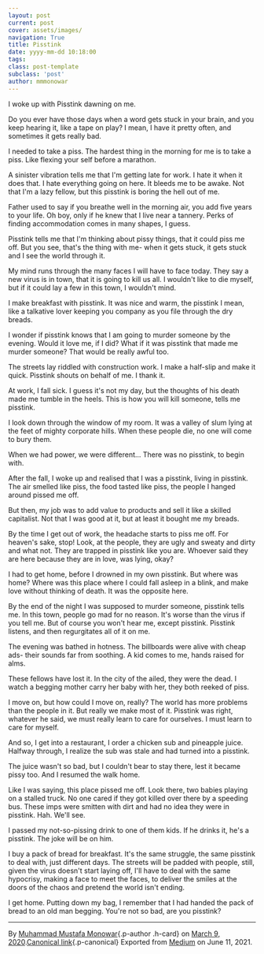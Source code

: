 ```yaml
---
layout: post
current: post
cover: assets/images/
navigation: True
title: Pisstink
date: yyyy-mm-dd 10:18:00
tags: 
class: post-template
subclass: 'post'
author: mmmonowar
---
```


I woke up with Pisstink dawning on me.

Do you ever have those days when a word gets stuck in your brain, and
you keep hearing it, like a tape on play? I mean, I have it pretty
often, and sometimes it gets really bad.

I needed to take a piss. The hardest thing in the morning for me is to
take a piss. Like flexing your self before a marathon.

A sinister vibration tells me that I'm getting late for work. I hate it
when it does that. I hate everything going on here. It bleeds me to be
awake. Not that I'm a lazy fellow, but this pisstink is boring the hell
out of me.

Father used to say if you breathe well in the morning air, you add five
years to your life. Oh boy, only if he knew that I live near a tannery.
Perks of finding accommodation comes in many shapes, I guess.

Pisstink tells me that I'm thinking about pissy things, that it could
piss me off. But you see, that's the thing with me- when it gets stuck,
it gets stuck and I see the world through it.

My mind runs through the many faces I will have to face today. They say
a new virus is in town, that it is going to kill us all. I wouldn't like
to die myself, but if it could lay a few in this town, I wouldn't mind.

I make breakfast with pisstink. It was nice and warm, the pisstink I
mean, like a talkative lover keeping you company as you file through the
dry breads.

I wonder if pisstink knows that I am going to murder someone by the
evening. Would it love me, if I did? What if it was pisstink that made
me murder someone? That would be really awful too.

The streets lay riddled with construction work. I make a half-slip and
make it quick. Pisstink shouts on behalf of me. I thank it.

At work, I fall sick. I guess it's not my day, but the thoughts of his
death made me tumble in the heels. This is how you will kill someone,
tells me pisstink.

I look down through the window of my room. It was a valley of slum lying
at the feet of mighty corporate hills. When these people die, no one
will come to bury them.

When we had power, we were different... There was no pisstink, to begin
with.

After the fall, I woke up and realised that I was a pisstink, living in
pisstink. The air smelled like piss, the food tasted like piss, the
people I hanged around pissed me off.

But then, my job was to add value to products and sell it like a skilled
capitalist. Not that I was good at it, but at least it bought me my
breads.

By the time I get out of work, the headache starts to piss me off. For
heaven's sake, stop! Look, at the people, they are ugly and sweaty and
dirty and what not. They are trapped in pisstink like you are. Whoever
said they are here because they are in love, was lying, okay?

I had to get home, before I drowned in my own pisstink. But where was
home? Where was this place where I could fall asleep in a blink, and
make love without thinking of death. It was the opposite here.

By the end of the night I was supposed to murder someone, pisstink tells
me. In this town, people go mad for no reason. It's worse than the virus
if you tell me. But of course you won't hear me, except pisstink.
Pisstink listens, and then regurgitates all of it on me.

The evening was bathed in hotness. The billboards were alive with cheap
ads- their sounds far from soothing. A kid comes to me, hands raised for
alms.

These fellows have lost it. In the city of the ailed, they were the
dead. I watch a begging mother carry her baby with her, they both reeked
of piss.

I move on, but how could I move on, really? The world has more problems
than the people in it. But really we make most of it. Pisstink was
right, whatever he said, we must really learn to care for ourselves. I
must learn to care for myself.

And so, I get into a restaurant, I order a chicken sub and pineapple
juice. Halfway through, I realize the sub was stale and had turned into
a pisstink.

The juice wasn't so bad, but I couldn't bear to stay there, lest it
became pissy too. And I resumed the walk home.

Like I was saying, this place pissed me off. Look there, two babies
playing on a stalled truck. No one cared if they got killed over there
by a speeding bus. These imps were smitten with dirt and had no idea
they were in pisstink. Hah. We'll see.

I passed my not-so-pissing drink to one of them kids. If he drinks it,
he's a pisstink. The joke will be on him.

I buy a pack of bread for breakfast. It's the same struggle, the same
pisstink to deal with, just different days. The streets will be padded
with people, still, given the virus doesn't start laying off, I'll have
to deal with the same hypocrisy, making a face to meet the faces, to
deliver the smiles at the doors of the chaos and pretend the world isn't
ending.

I get home. Putting down my bag, I remember that I had handed the pack
of bread to an old man begging. You're not so bad, are you pisstink?


---

By [Muhammad Mustafa Monowar](https://medium.com/@mmmonowar){.p-author
.h-card} on [March 9, 2020](https://medium.com/p/aecfa3be0b33).[Canonical
link](https://medium.com/@mmmonowar/pisstink-aecfa3be0b33){.p-canonical}
Exported from [Medium](https://medium.com) on June 11, 2021.
